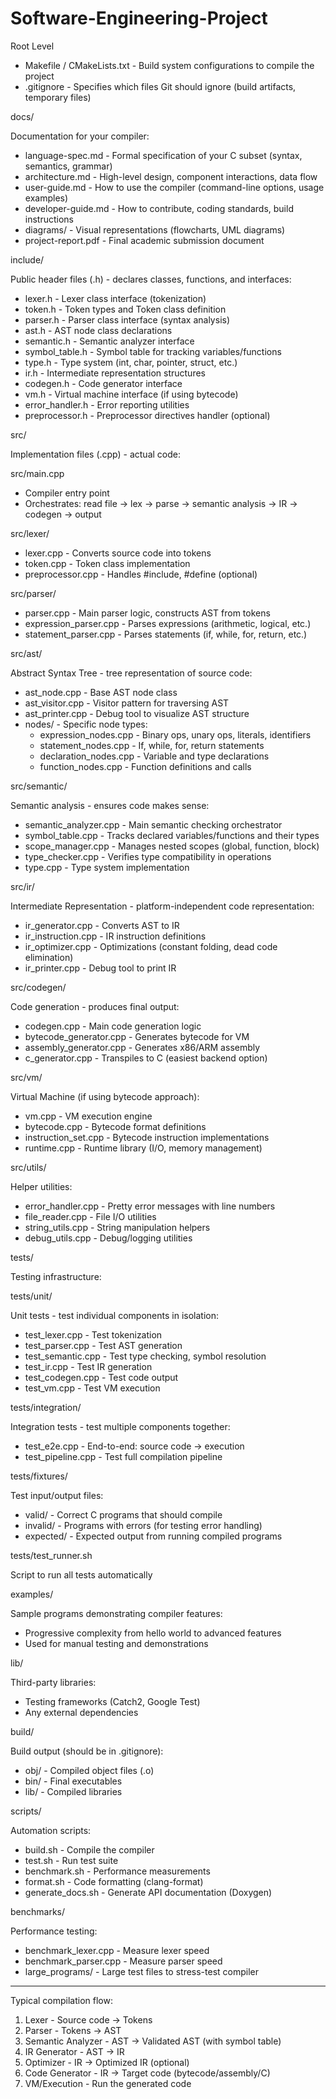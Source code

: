 # Software-Engineering-Project
Root Level

  - Makefile / CMakeLists.txt - Build system configurations to compile the project
  - .gitignore - Specifies which files Git should ignore (build artifacts, temporary files)

  docs/

  Documentation for your compiler:
  - language-spec.md - Formal specification of your C subset (syntax, semantics, grammar)
  - architecture.md - High-level design, component interactions, data flow
  - user-guide.md - How to use the compiler (command-line options, usage examples)
  - developer-guide.md - How to contribute, coding standards, build instructions
  - diagrams/ - Visual representations (flowcharts, UML diagrams)
  - project-report.pdf - Final academic submission document

  include/

  Public header files (.h) - declares classes, functions, and interfaces:
  - lexer.h - Lexer class interface (tokenization)
  - token.h - Token types and Token class definition
  - parser.h - Parser class interface (syntax analysis)
  - ast.h - AST node class declarations
  - semantic.h - Semantic analyzer interface
  - symbol_table.h - Symbol table for tracking variables/functions
  - type.h - Type system (int, char, pointer, struct, etc.)
  - ir.h - Intermediate representation structures
  - codegen.h - Code generator interface
  - vm.h - Virtual machine interface (if using bytecode)
  - error_handler.h - Error reporting utilities
  - preprocessor.h - Preprocessor directives handler (optional)

  src/

  Implementation files (.cpp) - actual code:

  src/main.cpp

  - Compiler entry point
  - Orchestrates: read file → lex → parse → semantic analysis → IR → codegen → output

  src/lexer/

  - lexer.cpp - Converts source code into tokens
  - token.cpp - Token class implementation
  - preprocessor.cpp - Handles #include, #define (optional)

  src/parser/

  - parser.cpp - Main parser logic, constructs AST from tokens
  - expression_parser.cpp - Parses expressions (arithmetic, logical, etc.)
  - statement_parser.cpp - Parses statements (if, while, for, return, etc.)

  src/ast/

  Abstract Syntax Tree - tree representation of source code:
  - ast_node.cpp - Base AST node class
  - ast_visitor.cpp - Visitor pattern for traversing AST
  - ast_printer.cpp - Debug tool to visualize AST structure
  - nodes/ - Specific node types:
    - expression_nodes.cpp - Binary ops, unary ops, literals, identifiers
    - statement_nodes.cpp - If, while, for, return statements
    - declaration_nodes.cpp - Variable and type declarations
    - function_nodes.cpp - Function definitions and calls

  src/semantic/

  Semantic analysis - ensures code makes sense:
  - semantic_analyzer.cpp - Main semantic checking orchestrator
  - symbol_table.cpp - Tracks declared variables/functions and their types
  - scope_manager.cpp - Manages nested scopes (global, function, block)
  - type_checker.cpp - Verifies type compatibility in operations
  - type.cpp - Type system implementation

  src/ir/

  Intermediate Representation - platform-independent code representation:
  - ir_generator.cpp - Converts AST to IR
  - ir_instruction.cpp - IR instruction definitions
  - ir_optimizer.cpp - Optimizations (constant folding, dead code elimination)
  - ir_printer.cpp - Debug tool to print IR

  src/codegen/

  Code generation - produces final output:
  - codegen.cpp - Main code generation logic
  - bytecode_generator.cpp - Generates bytecode for VM
  - assembly_generator.cpp - Generates x86/ARM assembly
  - c_generator.cpp - Transpiles to C (easiest backend option)

  src/vm/

  Virtual Machine (if using bytecode approach):
  - vm.cpp - VM execution engine
  - bytecode.cpp - Bytecode format definitions
  - instruction_set.cpp - Bytecode instruction implementations
  - runtime.cpp - Runtime library (I/O, memory management)

  src/utils/

  Helper utilities:
  - error_handler.cpp - Pretty error messages with line numbers
  - file_reader.cpp - File I/O utilities
  - string_utils.cpp - String manipulation helpers
  - debug_utils.cpp - Debug/logging utilities

  tests/

  Testing infrastructure:

  tests/unit/

  Unit tests - test individual components in isolation:
  - test_lexer.cpp - Test tokenization
  - test_parser.cpp - Test AST generation
  - test_semantic.cpp - Test type checking, symbol resolution
  - test_ir.cpp - Test IR generation
  - test_codegen.cpp - Test code output
  - test_vm.cpp - Test VM execution

  tests/integration/

  Integration tests - test multiple components together:
  - test_e2e.cpp - End-to-end: source code → execution
  - test_pipeline.cpp - Test full compilation pipeline

  tests/fixtures/

  Test input/output files:
  - valid/ - Correct C programs that should compile
  - invalid/ - Programs with errors (for testing error handling)
  - expected/ - Expected output from running compiled programs

  tests/test_runner.sh

  Script to run all tests automatically

  examples/

  Sample programs demonstrating compiler features:
  - Progressive complexity from hello world to advanced features
  - Used for manual testing and demonstrations

  lib/

  Third-party libraries:
  - Testing frameworks (Catch2, Google Test)
  - Any external dependencies

  build/

  Build output (should be in .gitignore):
  - obj/ - Compiled object files (.o)
  - bin/ - Final executables
  - lib/ - Compiled libraries

  scripts/

  Automation scripts:
  - build.sh - Compile the compiler
  - test.sh - Run test suite
  - benchmark.sh - Performance measurements
  - format.sh - Code formatting (clang-format)
  - generate_docs.sh - Generate API documentation (Doxygen)

  benchmarks/

  Performance testing:
  - benchmark_lexer.cpp - Measure lexer speed
  - benchmark_parser.cpp - Measure parser speed
  - large_programs/ - Large test files to stress-test compiler

  ---
  Typical compilation flow:
  1. Lexer - Source code → Tokens
  2. Parser - Tokens → AST
  3. Semantic Analyzer - AST → Validated AST (with symbol table)
  4. IR Generator - AST → IR
  5. Optimizer - IR → Optimized IR (optional)
  6. Code Generator - IR → Target code (bytecode/assembly/C)
  7. VM/Execution - Run the generated code
